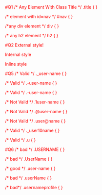 #Q1
/* Any Element With Class Title */
.title {
}

/* element with id=nav */
 #nav {
 }

/*any div element */
div {
}

/* any h2 element */
h2 {
}

#Q2
 External style! 
   <link rel="stylesheet" href="css/file.css" /> 

Internal style
<style>
p {
  color: red;
}
</style>

Inline style 
 <!-- <p style="color: blue;">This Is Our Paragraph  </p> -->

#Q5
/*  Valid  */
._user-name {
}

/* Valid */
.-user-name {
}

/*  Valid  */
.-user-name {
}

/* Not Valid  */
.1user-name {
}

/* Not Valid  */
.@user-name {
}

/* Not Valid  */
.user@name {
}

/*  Valid  */
._user10name {
}

/*  Valid */
.u {
}

#Q6
/* bad */
.USERNAME {
}

/* bad */
.UserName {
}

/* good */
.user-name {
}

/* bad */
.userName {
}

/* bad*/
.usernameprofile {
}